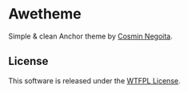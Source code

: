 # Awetheme

Simple & clean Anchor theme by [Cosmin Negoita](http://incidiolabs.com).

## License

This software is released under the [WTFPL License](http://sam.zoy.org/wtfpl/COPYING).
